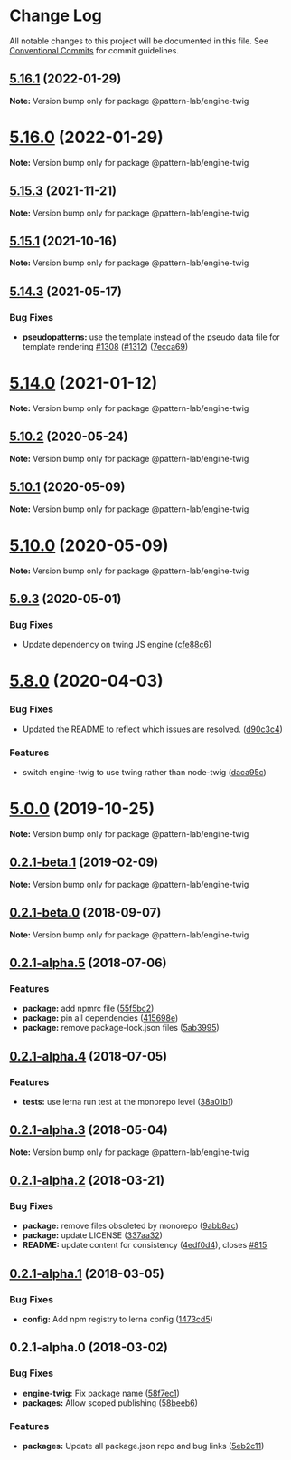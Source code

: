 # Change Log

All notable changes to this project will be documented in this file.
See [Conventional Commits](https://conventionalcommits.org) for commit guidelines.

## [5.16.1](https://github.com/pattern-lab/patternlab-node/compare/v5.16.0...v5.16.1) (2022-01-29)

**Note:** Version bump only for package @pattern-lab/engine-twig





# [5.16.0](https://github.com/pattern-lab/patternlab-node/compare/v5.15.7...v5.16.0) (2022-01-29)

**Note:** Version bump only for package @pattern-lab/engine-twig





## [5.15.3](https://github.com/pattern-lab/patternlab-node/tree/master/packages/engine-twig/compare/v5.15.2...v5.15.3) (2021-11-21)

**Note:** Version bump only for package @pattern-lab/engine-twig





## [5.15.1](https://github.com/pattern-lab/patternlab-node/tree/master/packages/engine-twig/compare/v5.15.0...v5.15.1) (2021-10-16)

**Note:** Version bump only for package @pattern-lab/engine-twig





## [5.14.3](https://github.com/pattern-lab/patternlab-node/tree/master/packages/engine-twig/compare/v5.14.2...v5.14.3) (2021-05-17)


### Bug Fixes

* **pseudopatterns:** use the template instead of the pseudo data file for template rendering [#1308](https://github.com/pattern-lab/patternlab-node/tree/master/packages/engine-twig/issues/1308) ([#1312](https://github.com/pattern-lab/patternlab-node/tree/master/packages/engine-twig/issues/1312)) ([7ecca69](https://github.com/pattern-lab/patternlab-node/tree/master/packages/engine-twig/commit/7ecca69bcfed4060d17390b76562e5f468b4a897))





# [5.14.0](https://github.com/pattern-lab/patternlab-node/tree/master/packages/engine-twig/compare/v5.13.3...v5.14.0) (2021-01-12)

**Note:** Version bump only for package @pattern-lab/engine-twig





## [5.10.2](https://github.com/pattern-lab/patternlab-node/tree/master/packages/engine-twig/compare/v5.10.1...v5.10.2) (2020-05-24)

**Note:** Version bump only for package @pattern-lab/engine-twig





## [5.10.1](https://github.com/pattern-lab/patternlab-node/tree/master/packages/engine-twig/compare/v5.10.0...v5.10.1) (2020-05-09)

**Note:** Version bump only for package @pattern-lab/engine-twig





# [5.10.0](https://github.com/pattern-lab/patternlab-node/tree/master/packages/engine-twig/compare/v5.9.3...v5.10.0) (2020-05-09)

**Note:** Version bump only for package @pattern-lab/engine-twig





## [5.9.3](https://github.com/pattern-lab/patternlab-node/tree/master/packages/engine-twig/compare/v5.9.2...v5.9.3) (2020-05-01)


### Bug Fixes

* Update dependency on twing JS engine ([cfe88c6](https://github.com/pattern-lab/patternlab-node/tree/master/packages/engine-twig/commit/cfe88c6cdbf2219b9955eaa0ffcfc0e4a7683511))





# [5.8.0](https://github.com/pattern-lab/patternlab-node/tree/master/packages/engine-twig/compare/v5.7.2...v5.8.0) (2020-04-03)


### Bug Fixes

* Updated the README to reflect which issues are resolved. ([d90c3c4](https://github.com/pattern-lab/patternlab-node/tree/master/packages/engine-twig/commit/d90c3c4605f9a5bcd1153996e3f4d1a17d58bd92))


### Features

* switch engine-twig to use twing rather than node-twig ([daca95c](https://github.com/pattern-lab/patternlab-node/tree/master/packages/engine-twig/commit/daca95c4ffa48916fb6c67c5184bde9b624acd76))






# [5.0.0](https://github.com/pattern-lab/patternlab-node/tree/master/packages/engine-twig/compare/v3.0.0-beta.3...v5.0.0) (2019-10-25)

**Note:** Version bump only for package @pattern-lab/engine-twig






## [0.2.1-beta.1](https://github.com/pattern-lab/patternlab-node/tree/master/packages/engine-twig/compare/@pattern-lab/engine-twig@0.2.1-beta.0...@pattern-lab/engine-twig@0.2.1-beta.1) (2019-02-09)

**Note:** Version bump only for package @pattern-lab/engine-twig





<a name="0.2.1-beta.0"></a>
## [0.2.1-beta.0](https://github.com/pattern-lab/patternlab-node/tree/master/packages/engine-twig/compare/@pattern-lab/engine-twig@0.2.1-alpha.5...@pattern-lab/engine-twig@0.2.1-beta.0) (2018-09-07)

**Note:** Version bump only for package @pattern-lab/engine-twig





<a name="0.2.1-alpha.5"></a>

## [0.2.1-alpha.5](https://github.com/pattern-lab/patternlab-node/tree/master/packages/engine-twig/compare/@pattern-lab/engine-twig@0.2.1-alpha.4...@pattern-lab/engine-twig@0.2.1-alpha.5) (2018-07-06)

### Features

* **package:** add npmrc file ([55f5bc2](https://github.com/pattern-lab/patternlab-node/tree/master/packages/engine-twig/commit/55f5bc2))
* **package:** pin all dependencies ([415698e](https://github.com/pattern-lab/patternlab-node/tree/master/packages/engine-twig/commit/415698e))
* **package:** remove package-lock.json files ([5ab3995](https://github.com/pattern-lab/patternlab-node/tree/master/packages/engine-twig/commit/5ab3995))

<a name="0.2.1-alpha.4"></a>

## [0.2.1-alpha.4](https://github.com/pattern-lab/patternlab-node/tree/master/packages/engine-twig/compare/@pattern-lab/engine-twig@0.2.1-alpha.3...@pattern-lab/engine-twig@0.2.1-alpha.4) (2018-07-05)

### Features

* **tests:** use lerna run test at the monorepo level ([38a01b1](https://github.com/pattern-lab/patternlab-node/tree/master/packages/engine-twig/commit/38a01b1))

<a name="0.2.1-alpha.3"></a>

## [0.2.1-alpha.3](https://github.com/pattern-lab/patternlab-node/tree/master/packages/engine-twig/compare/@pattern-lab/engine-twig@0.2.1-alpha.2...@pattern-lab/engine-twig@0.2.1-alpha.3) (2018-05-04)

**Note:** Version bump only for package @pattern-lab/engine-twig

<a name="0.2.1-alpha.2"></a>

## [0.2.1-alpha.2](https://github.com/pattern-lab/patternlab-node/tree/master/packages/engine-twig/compare/@pattern-lab/engine-twig@0.2.1-alpha.1...@pattern-lab/engine-twig@0.2.1-alpha.2) (2018-03-21)

### Bug Fixes

* **package:** remove files obsoleted by monorepo ([9abb8ac](https://github.com/pattern-lab/patternlab-node/tree/master/packages/engine-twig/commit/9abb8ac))
* **package:** update LICENSE ([337aa32](https://github.com/pattern-lab/patternlab-node/tree/master/packages/engine-twig/commit/337aa32))
* **README:** update content for consistency ([4edf0d4](https://github.com/pattern-lab/patternlab-node/tree/master/packages/engine-twig/commit/4edf0d4)), closes [#815](https://github.com/pattern-lab/patternlab-node/tree/master/packages/engine-twig/issues/815)

<a name="0.2.1-alpha.1"></a>

## [0.2.1-alpha.1](https://github.com/pattern-lab/patternlab-node/tree/master/packages/engine-twig/compare/@pattern-lab/engine-twig@0.2.1-alpha.0...@pattern-lab/engine-twig@0.2.1-alpha.1) (2018-03-05)

### Bug Fixes

* **config:** Add npm registry to lerna config ([1473cd5](https://github.com/pattern-lab/patternlab-node/tree/master/packages/engine-twig/commit/1473cd5))

<a name="0.2.1-alpha.0"></a>

## 0.2.1-alpha.0 (2018-03-02)

### Bug Fixes

* **engine-twig:** Fix package name ([58f7ec1](https://github.com/pattern-lab/patternlab-node/tree/master/packages/engine-twig/commit/58f7ec1))
* **packages:** Allow scoped publishing ([58beeb6](https://github.com/pattern-lab/patternlab-node/tree/master/packages/engine-twig/commit/58beeb6))

### Features

* **packages:** Update all package.json repo and bug links ([5eb2c11](https://github.com/pattern-lab/patternlab-node/tree/master/packages/engine-twig/commit/5eb2c11))
